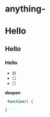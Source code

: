 # anything-
# Hello
## Hello
### Hello

- [x]
- [ ]
- [ ]

**deepen**

```JavaScript
 function() {

} ```

